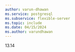 ```yaml
---
author: varun-dhawan
ms.service: postgresql
ms.subservice: flexible-server
ms.topic: include
ms.date: 04/15/2024
ms.author: varundhawan
---
```

13.14

